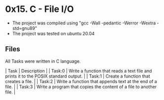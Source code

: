 #  0x15. C - File I/O
* The project was compiled using "gcc -Wall -pedantic -Werror -Wextra -std=gnu89"
* The project was tested on ubuntu 20.04

## Files
All Tasks were written in C language.

| Task | Description |
| Task:0 | Write a function that reads a text file and prints it to the POSIX standard output. |
| Task:1 | Create a function that creates a file. |
| Task:2 | Write a function that appends text at the end of a file. |
| Task:3 | Write a program that copies the content of a file to another file. |

